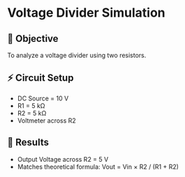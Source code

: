 # Voltage Divider Simulation

## 📌 Objective
To analyze a voltage divider using two resistors.

## ⚡ Circuit Setup
- DC Source = 10 V
- R1 = 5 kΩ
- R2 = 5 kΩ
- Voltmeter across R2

## 🔎 Results
- Output Voltage across R2 = 5 V
- Matches theoretical formula:
  Vout = Vin × R2 / (R1 + R2)
